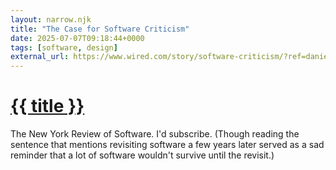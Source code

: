 ```yaml
---
layout: narrow.njk
title: "The Case for Software Criticism"
date: 2025-07-07T09:18:44+0000
tags: [software, design]
external_url: https://www.wired.com/story/software-criticism/?ref=daniel.pizza
---
```

<h1><a href="{{ external_url }}">{{ title }}</a></h1>

The New York Review of Software. I'd subscribe. (Though reading the sentence that mentions revisiting software a few years later served as a sad reminder that a lot of software wouldn't survive until the revisit.)
